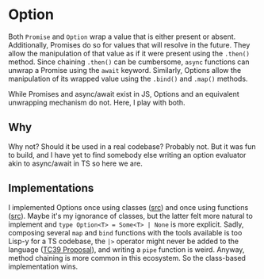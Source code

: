 # Option

Both `Promise` and `Option` wrap a value that is either present or absent.
Additionally, Promises do so for values that will resolve in the future. They
allow the manipulation of that value as if it were present using the `.then()`
method. Since chaining `.then()` can be cumbersome, `async` functions can unwrap
a Promise using the `await` keyword. Similarly, Options allow the manipulation
of its wrapped value using the `.bind()` and `.map()` methods.

While Promises and async/await exist in JS, Options and an equivalent unwrapping
mechanism do not. Here, I play with both.

## Why

Why not? Should it be used in a real codebase? Probably not. But it was fun to
build, and I have yet to find somebody else writing an option evaluator akin to
async/await in TS so here we are.

## Implementations

I implemented Options once using classes ([src](./option.ts)) and once using
functions ([src](./optionFn.ts)). Maybe it's my ignorance of classes, but the
latter felt more natural to implement and `type Option<T> = Some<T> | None` is
more explicit. Sadly, composing several `map` and `bind` functions with the
tools available is too Lisp-y for a TS codebase, the `|>` operator might never
be added to the language
([TC39 Proposal](https://github.com/tc39/proposal-pipeline-operator)), and
writing a `pipe` function is weird. Anyway, method chaining is more common in
this ecosystem. So the class-based implementation wins.
